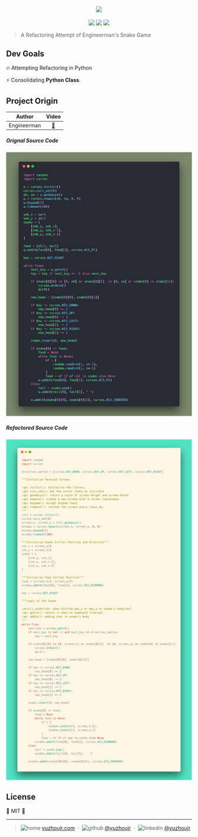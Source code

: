 <h3 style="text-align:center;font-weight: 300;" align="center">
  <img src="http://yuzhoujr.com/logo/snake.jpeg" width="250px">
</h3>

<p align="center">
  <img src="https://img.shields.io/badge/license-MIT-yellow.svg?style=flat-square">
  <img src="https://img.shields.io/badge/downloads-0k-yellow.svg?style=flat-square">
  <img src="https://img.shields.io/badge/build-passing-yellow.svg?style=flat-square">
</p>


> A Refactoring Attempt of Engineerman's Snake Game

## Dev Goals

🔥 Attempting Refactoring in Python

⚡ Consolidating **Python Class**.

<!-- 🍇 🍈 🍉 🍊 🍋 🍌 🍍 🍎 🍏 🍐 🍑 🍒 🍓 🥝 🍅 🥥 -->
## Project Origin
| Author          |   Video |
| ------------- |:-------------:|
| Engineerman     | [🍉](https://www.youtube.com/watch?v=rbasThWVb-c&t=9s)|

##### Orignal Source Code
![](docs/carbon/original.png)

##### Refactored Source Code
![](docs/carbon/comment.png)

## License

🌱 MIT 🌱

---

> ![home](http://yuzhoujr.com/emoji/home.svg) [yuzhoujr.com](http://www.yuzhoujr.com) &nbsp;&middot;&nbsp;
> ![github](http://yuzhoujr.com/emoji/github.svg)  [@yuzhoujr](https://github.com/yuzhoujr) &nbsp;&middot;&nbsp;
> ![linkedin](http://yuzhoujr.com/emoji/linkedin.svg)  [@yuzhoujr](https://linkedin.com/in/yuzhoujr)
